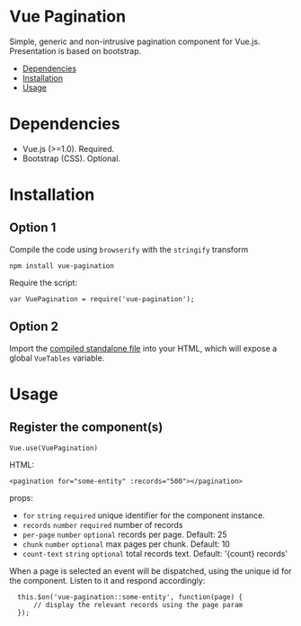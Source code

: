 # Vue Pagination

Simple, generic and non-intrusive pagination component for Vue.js.
Presentation is based on bootstrap.

- [Dependencies](#dependencies)
- [Installation](#installation)
- [Usage](#usage)

# Dependencies

* Vue.js (>=1.0). Required.
* Bootstrap (CSS). Optional.

# Installation

## Option 1

Compile the code using `browserify` with the `stringify` transform

    npm install vue-pagination

Require the script:

    var VuePagination = require('vue-pagination');

## Option 2

Import the [compiled standalone file](https://raw.githubusercontent.com/matfish2/vue-pagination/master/dist/vue-pagination.min.js) into your HTML, which will expose a global `VueTables` variable.

# Usage

## Register the component(s)

    Vue.use(VuePagination)

HTML:

    <pagination for="some-entity" :records="500"></pagination>

props:

* `for` `string` `required` unique identifier for the component instance.
* `records` `number` `required` number of records
* `per-page` `number` `optional` records per page. Default: 25
* `chunk` `number` `optional` max pages per chunk. Default: 10
* `count-text` `string` `optional` total records text. Default: '{count} records'

When a page is selected an event will be dispatched, using the unique id for the component.
Listen to it and respond accordingly:

      this.$on('vue-pagination::some-entity', function(page) {
          // display the relevant records using the page param
      });

